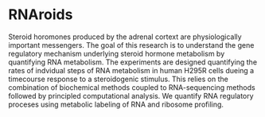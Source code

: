 # RNAroids

Steroid horomones produced by the adrenal cortext are physiologically important messengers. The goal of this research is to understand the gene regulatory mechanism underlying steroid hormone metabolism by quantifying RNA metabolism. The experiments are designed quantifying the rates of indvidual steps of RNA metabolism in human H295R cells dueing a timecourse response to a steroidogenic stimulus. This relies on the combination of biochemical methods coupled to RNA-sequencing methods followed by principled computational analysis. We quantify RNA regulatory proceses using metabolic labeling of RNA and ribosome profiling.
